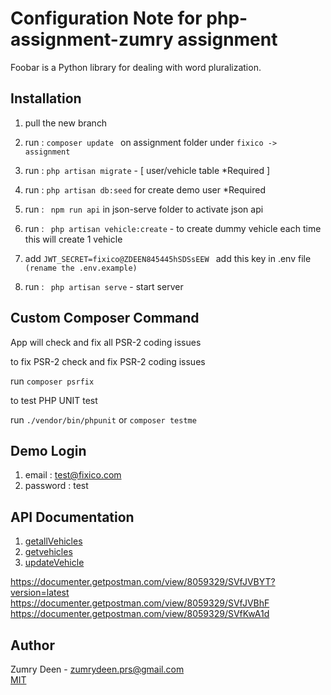 # Configuration Note for  php-assignment-zumry assignment 

Foobar is a Python library for dealing with word pluralization.

## Installation

1. pull  the new branch  
2. run : ```composer update ``` on assignment folder under ```fixico -> assignment ```  
3. run : ``` php artisan migrate ``` - [ user/vehicle table *Required  ]
4. run : ``` php artisan db:seed ```  for create  demo user *Required 
5. run : ``` npm run api```   in json-serve folder to activate json api
6. run : ``` php artisan vehicle:create```  - to create dummy vehicle each time this will create 1 
   vehicle  
7. add ```JWT_SECRET=fixico@ZDEEN845445hSDSsEEW ``` add this key in .env file ```(rename the .env.example)```
   
8. run : ``` php artisan serve```  - start server 

## Custom Composer Command  
App will check and fix all PSR-2 coding issues

to fix PSR-2 check and fix PSR-2 coding issues

run ``` composer psrfix ```   

to test PHP UNIT test 

run ``` ./vendor/bin/phpunit ``` or  ``` composer testme ```

## Demo Login

1. email    : test@fixico.com
2. password : test



## API Documentation 
1. [getallVehicles ](https://documenter.getpostman.com/view/8059329/SVfJVBYT?version=latest)
2. [getvehicles](https://documenter.getpostman.com/view/8059329/SVfJVBhF)
3. [updateVehicle](https://documenter.getpostman.com/view/8059329/SVfKwA1d)

https://documenter.getpostman.com/view/8059329/SVfJVBYT?version=latest
https://documenter.getpostman.com/view/8059329/SVfJVBhF
https://documenter.getpostman.com/view/8059329/SVfKwA1d

## Author
Zumry Deen - zumrydeen.prs@gmail.com  
[MIT](https://choosealicense.com/licenses/mit/)
